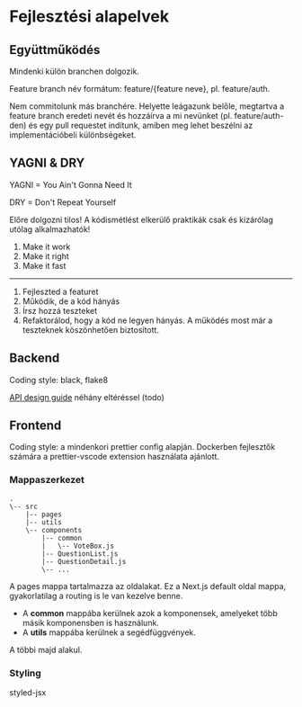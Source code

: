 # Fejlesztési alapelvek
## Együttműködés
Mindenki külön branchen dolgozik.

Feature branch név formátum: feature/{feature neve}, pl. feature/auth.

Nem commitolunk más branchére. Helyette leágazunk belőle, megtartva a feature branch eredeti nevét és hozzáírva a mi nevünket (pl. feature/auth-den) és egy pull requestet indítunk, amiben meg lehet beszélni az implementációbeli különbségeket.

## YAGNI & DRY
YAGNI = You Ain't Gonna Need It

DRY = Don't Repeat Yourself

Előre dolgozni tilos! A kódismétlést elkerülő praktikák csak és kizárólag utólag alkalmazhatók!

1. Make it work
2. Make it right
3. Make it fast

---

1. Fejleszted a featuret
2. Működik, de a kód hányás
3. Írsz hozzá teszteket
4. Refaktorálod, hogy a kód ne legyen hányás. A működés most már a teszteknek köszönhetően biztosított.


## Backend
Coding style: black, flake8

[API design guide](https://geemus.gitbooks.io/http-api-design/content/en/) néhány eltéréssel (todo)

## Frontend
Coding style: a mindenkori prettier config alapján. Dockerben fejlesztők számára a prettier-vscode extension használata ajánlott.

### Mappaszerkezet
```
.
\-- src
    |-- pages
    |-- utils
    \-- components
        |-- common
        |   \-- VoteBox.js
        |-- QuestionList.js
        |-- QuestionDetail.js
        \-- ...
```
A pages mappa tartalmazza az oldalakat. Ez a Next.js default oldal mappa, gyakorlatilag a routing is le van kezelve benne.


 - A **common** mappába kerülnek azok a komponensek, amelyeket több másik komponensben is használunk.
 - A **utils** mappába kerülnek a segédfüggvények.

 A többi majd alakul.

### Styling
styled-jsx